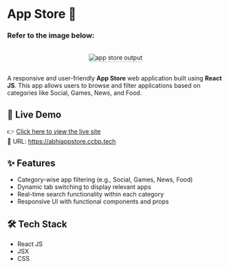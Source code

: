 # App Store 📱

### Refer to the image below:

<br/>
<div style="text-align: center;">
    <img src="https://assets.ccbp.in/frontend/content/react-js/app-store-output.gif" alt="app store output" style="max-width:90%;box-shadow:0 2.8px 2.2px rgba(0, 0, 0, 0.12)">
</div>
<br/>

A responsive and user-friendly **App Store** web application built using **React JS**. This app allows users to browse and filter applications based on categories like Social, Games, News, and Food.

## 🚀 Live Demo

👉 [Click here to view the live site](https://abhiappstore.ccbp.tech)  
🔗 URL: https://abhiappstore.ccbp.tech

## ✨ Features

- Category-wise app filtering (e.g., Social, Games, News, Food)  
- Dynamic tab switching to display relevant apps  
- Real-time search functionality within each category  
- Responsive UI with functional components and props  

## 🛠️ Tech Stack

- React JS  
- JSX  
- CSS
